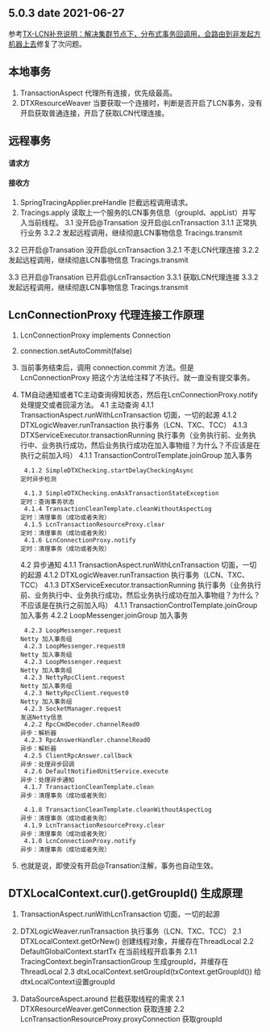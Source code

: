 ## 5.0.3 date 2021-06-27
参考[TX-LCN补充说明：解决集群节点下，分布式事务回调用，会路由到非发起方机器上去](https://blog.csdn.net/zhuwei_clark/article/details/103711929)修复了次问题。

## 本地事务
1. TransactionAspect 代理所有连接，优先级最高。
2. DTXResourceWeaver 当要获取一个连接时，判断是否开启了LCN事务，没有开启获取普通连接，开启了获取LCN代理连接。

## 远程事务
#### 请求方
#### 接收方
1. SpringTracingApplier.preHandle 拦截远程调用请求。
2. Tracings.apply 读取上一个服务的LCN事务信息（groupId、appList）并写入当前线程。
3.1 没开启@Transation 没开启@LcnTransaction
    3.1.1 正常执行业务
    3.2.2 发起远程调用，继续彻底LCN事物信息 Tracings.transmit

3.2 已开启@Transation 没开启@LcnTransaction
    3.2.1 不走LCN代理连接
    3.2.2 发起远程调用，继续彻底LCN事物信息 Tracings.transmit

3.3 已开启@Transation 已开启@LcnTransaction
    3.3.1 获取LCN代理连接
    3.3.2 发起远程调用，继续彻底LCN事物信息 Tracings.transmit

## LcnConnectionProxy 代理连接工作原理
1. LcnConnectionProxy implements Connection
2. connection.setAutoCommit(false)
3. 当前事务结束后，调用 connection.commit 方法。但是 LcnConnectionProxy 把这个方法给注释了不执行。就一直没有提交事务。
4. TM自动通知或者TC主动查询得知状态，然后在LcnConnectionProxy.notify处理提交或者回滚方法。
    4.1 主动查询
        4.1.1 TransactionAspect.runWithLcnTransaction                       切面，一切的起源
        4.1.2 DTXLogicWeaver.runTransaction                                 执行事务（LCN、TXC、TCC）
        4.1.3 DTXServiceExecutor.transactionRunning                         执行事务（业务执行前、业务执行中、业务执行成功，然后业务执行成功在加入事物组？为什么？不应该是在执行之前加入吗）
        4.1.1 TransactionControlTemplate.joinGroup                          加入事务

        4.1.2 SimpleDTXChecking.startDelayCheckingAsync                     定时异步检测

        4.1.3 SimpleDTXChecking.onAskTransactionStateException              定时：查询事务状态
        4.1.4 TransactionCleanTemplate.cleanWithoutAspectLog                定时：清理事务（成功或者失败）
        4.1.5 LcnTransactionResourceProxy.clear                             定时：清理事务（成功或者失败）
        4.1.6 LcnConnectionProxy.notify                                     定时：清理事务（成功或者失败）

    4.2 异步通知
        4.1.1 TransactionAspect.runWithLcnTransaction                       切面，一切的起源
        4.1.2 DTXLogicWeaver.runTransaction                                 执行事务（LCN、TXC、TCC）
        4.1.3 DTXServiceExecutor.transactionRunning                         执行事务（业务执行前、业务执行中、业务执行成功，然后业务执行成功在加入事物组？为什么？不应该是在执行之前加入吗）
        4.1.1 TransactionControlTemplate.joinGroup                          加入事务
        4.2.2 LoopMessenger.joinGroup                                       加入事务

        4.2.3 LoopMessenger.request                                         Netty 加入事务组
        4.2.3 LoopMessenger.request0                                        Netty 加入事务组
        4.2.3 LoopMessenger.request                                         Netty 加入事务组
        4.2.3 NettyRpcClient.request                                        Netty 加入事务组
        4.2.3 NettyRpcClient.request0                                       Netty 加入事务组
        4.2.3 SocketManager.request                                         发送Netty信息
        4.2.2 RpcCmdDecoder.channelRead0                                    异步：解析器
        4.2.3 RpcAnswerHandler.channelRead0                                 异步：解析器
        4.2.5 ClientRpcAnswer.callback                                      异步：处理异步回调
        4.2.6 DefaultNotifiedUnitService.execute                            异步：处理异步通知
        4.1.7 TransactionCleanTemplate.clean                                异步：清理事务（成功或者失败）

        4.1.8 TransactionCleanTemplate.cleanWithoutAspectLog                异步：清理事务（成功或者失败）
        4.1.9 LcnTransactionResourceProxy.clear                             异步：清理事务（成功或者失败）
        4.1.0 LcnConnectionProxy.notify                                     异步：清理事务（成功或者失败）

5. 也就是说，即使没有开启@Transation注解，事务也自动生效。

## DTXLocalContext.cur().getGroupId() 生成原理
1. TransactionAspect.runWithLcnTransaction                                  切面，一切的起源
2. DTXLogicWeaver.runTransaction                                            执行事务（LCN、TXC、TCC）
    2.1 DTXLocalContext.getOrNew()                                          创建线程对象，并缓存在ThreadLocal<DTXLocalContext>
    2.2 DefaultGlobalContext.startTx                                        在当前线程开启事务
        2.1.1 TracingContext.beginTransactionGroup                          生成groupId，并缓存在ThreadLocal<TracingContext>
    2.3 dtxLocalContext.setGroupId(txContext.getGroupId())                  给dtxLocalContext设置groupId

2. DataSourceAspect.around                                                  拦截获取线程的需求
    2.1 DTXResourceWeaver.getConnection                                     获取连接
        2.2 LcnTransactionResourceProxy.proxyConnection                     获取groupId
